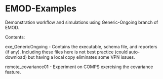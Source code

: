 # EMOD-Examples

Demonstration workflow and simulations using Generic-Ongoing branch of EMOD.

Contents:

  exe_GenericOngoing  - Contains the executable, schema file, and reporters
                        (if any). Including these files here is not best
                        practice (could auto-download) but having a local
                        copy eliminates some VPN issues.

  remote_covariance01 - Experiment on COMPS exercising the covariance feature.